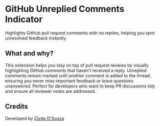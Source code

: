 # GitHub Unreplied Comments Indicator

Highlights GitHub pull request comments with no replies, helping you spot unresolved feedback instantly.

## What and why?

This extension helps you stay on top of pull request reviews by visually highlighting GitHub comments that haven’t received a reply. Unreplied comments remain marked until another comment is added to the thread, ensuring you never miss important feedback or leave questions unanswered. Perfect for developers who want to keep PR discussions tidy and ensure all reviewer notes are addressed.

## Credits

Developed by [Clyde D'Souza](https://clydedsouza.net/)
